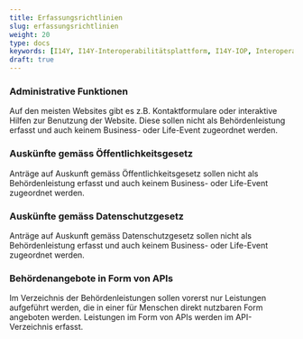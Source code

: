 ```yaml
---
title: Erfassungsrichtlinien
slug: erfassungsrichtlinien
weight: 20
type: docs
keywords: [I14Y, I14Y-Interoperabilitätsplattform, I14Y-IOP, Interoperabilität, Behördenleistung, öffentliche Dienstleistung, One Stop Government, Geschäftssituation, Lebenslage, Business Event, Life Event, Customer Journey, Website, Portal, Webapp, App, Mobile App, Applikation, Verzeichnis, Schweiz]
draft: true
---
```


### Administrative Funktionen

Auf den meisten Websites gibt es z.B. Kontaktformulare oder interaktive Hilfen zur Benutzung der Website. Diese sollen nicht als Behördenleistung erfasst und auch keinem Business- oder Life-Event zugeordnet werden.

### Auskünfte gemäss Öffentlichkeitsgesetz

Anträge auf Auskunft gemäss Öffentlichkeitsgesetz sollen nicht als Behördenleistung erfasst und auch keinem Business- oder Life-Event zugeordnet werden.

### Auskünfte gemäss Datenschutzgesetz

Anträge auf Auskunft gemäss Datenschutzgesetz sollen nicht als Behördenleistung erfasst und auch keinem Business- oder Life-Event zugeordnet werden.

### Behördenangebote in Form von APIs

Im Verzeichnis der Behördenleistungen sollen vorerst nur Leistungen aufgeführt werden, die in einer für Menschen direkt nutzbaren Form angeboten werden. Leistungen im Form von APIs werden im API-Verzeichnis erfasst.
